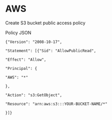 # AWS

Create S3 bucket public access policy

Policy JSON

`{"Version": "2008-10-17",`

`"Statement": [{"Sid": "AllowPublicRead",`

`"Effect": "Allow",`

`"Principal": {`

`"AWS": "*"`

`},`

`"Action": "s3:GetObject",`

`"Resource": "arn:aws:s3:::YOUR-BUCKET-NAME/*"`

`}]}`
